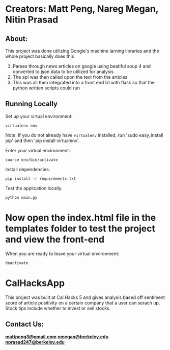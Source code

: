 # Creators: Matt Peng, Nareg Megan, Nitin Prasad
## About: 
This project was done utilizing Google's machine larning libraries and the whole project basically does this
1. Parses through news articles on google using beatiful soup 4 and converted to json data to be utilized for analysis
2. The api was then called upon the text from the articles
3. This was all then integrated into a front end UI with flask so that the python written scripts could run

## Running Locally

Set up your virtual environment:

    virtualenv env

Note: If you do not already have `virtualenv` installed, run 'sudo easy_install pip' and then 'pip install virtualenv'.

Enter your virtual environment:

    source env/bin/activate

Install dependencies:

    pip install -r requirements.txt

Test the application locally:

    python main.py

# Now open the index.html file in the templates folder to test the project and view the front-end

When you are ready to leave your virtual environment:

    deactivate


# CalHacksApp
This project was built at Cal Hacks 5 and gives analysis based off sentiment score of article positivity on a certain company that a user can serach up. Stock tips include whether to invest or sell stocks.

## Contact Us:
**mattpeng3@gmail.com**
**nmegan@berkeley.edu**
**nprasad247@berkeley.edu**
